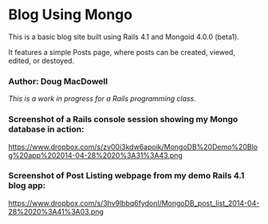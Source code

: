 
# Blog Using Mongo

This is a basic blog site built using Rails 4.1 and Mongoid 4.0.0 (beta1).

It features a simple Posts page, where posts can be created, viewed, edited, or destoyed.

### Author:  Doug MacDowell

*This is a work in progress for a Rails programming class.*

### Screenshot of a Rails console session showing my Mongo database in action:

https://www.dropbox.com/s/zv00i3kdw6apoik/MongoDB%20Demo%20Blog%20app%202014-04-28%2020%3A31%3A43.png

### Screenshot of Post Listing webpage from my demo Rails 4.1 blog app:

https://www.dropbox.com/s/3hv9lbbq6fydonl/MongoDB_post_list_2014-04-28%2020%3A41%3A03.png
